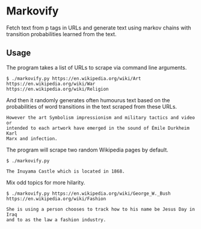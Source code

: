 # Markovify
Fetch text from p tags in URLs and generate text using markov chains with
transition probabilities learned from the text.

## Usage 
The program takes a list of URLs to scrape via command line arguments.

    $ ./markovify.py https://en.wikipedia.org/wiki/Art
    https://en.wikipedia.org/wiki/War https://en.wikipedia.org/wiki/Religion

And then it randomly generates often humourus text based on the probabilities
of word transitions in the text scraped from these URLs.

    However the art Symbolism impressionism and military tactics and video or
    intended to each artwork have emerged in the sound of Émile Durkheim Karl
    Marx and infection.

The program will scrape two random Wikipedia pages by default. 

    $ ./markovify.py

    The Inuyama Castle which is located in 1868.

Mix odd topics for more hilarity.

    $ ./markovify.py https://en.wikipedia.org/wiki/George_W._Bush
    https://en.wikipedia.org/wiki/Fashion
    
    She is using a person chooses to track how to his name be Jesus Day in Iraq
    and to as the law a fashion industry.
